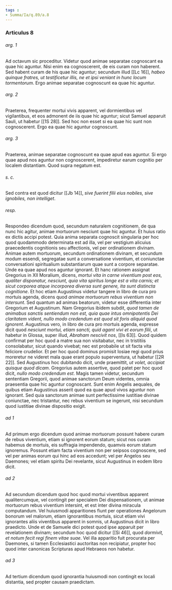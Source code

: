```yaml
---
tags : 
- Summa/Ia/q.89/a.8
---
```


### Articulus 8

###### arg. 1
Ad octavum sic proceditur. Videtur quod animae separatae cognoscant ea quae hic aguntur. Nisi enim ea cognoscerent, de eis curam non haberent. Sed habent curam de his quae hic aguntur; secundum illud [[Lc 16]], *habeo quinque fratres, ut testificetur illis, ne et ipsi veniant in hunc locum tormentorum*. Ergo animae separatae cognoscunt ea quae hic aguntur.

###### arg. 2
Praeterea, frequenter mortui vivis apparent, vel dormientibus vel vigilantibus, et eos admonent de iis quae hic aguntur; sicut Samuel apparuit Sauli, ut habetur [[1S 28]]. Sed hoc non esset si ea quae hic sunt non cognoscerent. Ergo ea quae hic aguntur cognoscunt.

###### arg. 3
Praeterea, animae separatae cognoscunt ea quae apud eas aguntur. Si ergo quae apud nos aguntur non cognoscerent, impediretur earum cognitio per localem distantiam. Quod supra negatum est.

###### s. c.
Sed contra est quod dicitur [[Jb 14]], *sive fuerint filii eius nobiles, sive ignobiles, non intelliget*.

###### resp.
Respondeo dicendum quod, secundum naturalem cognitionem, de qua nunc hic agitur, animae mortuorum nesciunt quae hic aguntur. Et huius ratio ex dictis accipi potest. Quia anima separata cognoscit singularia per hoc quod quodammodo determinata est ad illa, vel per vestigium alicuius praecedentis cognitionis seu affectionis, vel per ordinationem divinam. Animae autem mortuorum, secundum ordinationem divinam, et secundum modum essendi, segregatae sunt a conversatione viventium, et coniunctae conversationi spiritualium substantiarum quae sunt a corpore separatae. Unde ea quae apud nos aguntur ignorant. Et hanc rationem assignat Gregorius in XII Moralium, dicens, *mortui vita in carne viventium post eos, qualiter disponatur, nesciunt, quia vita spiritus longe est a vita carnis; et sicut corporea atque incorporea diversa sunt genere, ita sunt distincta cognitione*. Et hoc etiam Augustinus videtur tangere in libro de cura pro mortuis agenda, dicens quod *animae mortuorum rebus viventium non intersunt*. Sed quantum ad animas beatorum, videtur esse differentia inter Gregorium et Augustinum. Nam Gregorius ibidem subdit, *quod tamen de animabus sanctis sentiendum non est, quia quae intus omnipotentis Dei claritatem vident, nullo modo credendum est quod sit foris aliquid quod ignorent*. Augustinus vero, in libro de cura pro mortuis agenda, expresse dicit quod *nesciunt mortui, etiam sancti, quid agant vivi et eorum filii*, ut habetur in Glossa, super illud, *Abraham nescivit nos*, [[Is 63]]. Quod quidem confirmat per hoc quod a matre sua non visitabatur, nec in tristitiis consolabatur, sicut quando vivebat; nec est probabile ut sit facta vita feliciore crudelior. Et per hoc quod dominus promisit Iosiae regi quod prius moreretur ne videret mala quae erant populo superventura, ut habetur [[2R 22]]. Sed Augustinus hoc dubitando dicit, unde praemittit, *ut volet, accipiat quisque quod dicam*. Gregorius autem assertive, quod patet per hoc quod dicit, *nullo modo credendum est*. Magis tamen videtur, secundum sententiam Gregorii, quod animae sanctorum Deum videntes, omnia praesentia quae hic aguntur cognoscant. Sunt enim Angelis aequales, de quibus etiam Augustinus asserit quod ea quae apud vivos aguntur non ignorant. Sed quia sanctorum animae sunt perfectissime iustitiae divinae coniunctae, nec tristantur, nec rebus viventium se ingerunt, nisi secundum quod iustitiae divinae dispositio exigit.

###### ad 1
Ad primum ergo dicendum quod animae mortuorum possunt habere curam de rebus viventium, etiam si ignorent eorum statum; sicut nos curam habemus de mortuis, eis suffragia impendendo, quamvis eorum statum ignoremus. Possunt etiam facta viventium non per seipsos cognoscere, sed vel per animas eorum qui hinc ad eos accedunt; vel per Angelos seu Daemones; vel etiam spiritu Dei revelante, sicut Augustinus in eodem libro dicit.

###### ad 2
Ad secundum dicendum quod hoc quod mortui viventibus apparent qualitercumque, vel contingit per specialem Dei dispensationem, ut animae mortuorum rebus viventium intersint, et est inter divina miracula computandum. Vel huiusmodi apparitiones fiunt per operationes Angelorum bonorum vel malorum, etiam ignorantibus mortuis, sicut etiam vivi ignorantes aliis viventibus apparent in somnis, ut Augustinus dicit in libro praedicto. Unde et de Samuele dici potest quod ipse apparuit per revelationem divinam; secundum hoc quod dicitur [[Si 46]], quod *dormivit, et notum fecit regi finem vitae suae*. Vel illa apparitio fuit procurata per Daemones, si tamen Ecclesiastici auctoritas non recipiatur, propter hoc quod inter canonicas Scripturas apud Hebraeos non habetur.

###### ad 3
Ad tertium dicendum quod ignorantia huiusmodi non contingit ex locali distantia, sed propter causam praedictam.

